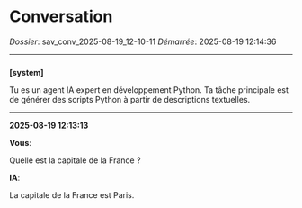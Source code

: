 # Conversation
_Dossier_: sav_conv_2025-08-19_12-10-11
_Démarrée_: 2025-08-19 12:14:36

---

###   
**[system]**


Tu es un agent IA expert en développement Python. Ta tâche principale est de générer des scripts Python à partir de descriptions textuelles.


---
**2025-08-19 12:13:13**

**Vous**:

Quelle est la capitale de la France ?

**IA**:

La capitale de la France est Paris.
